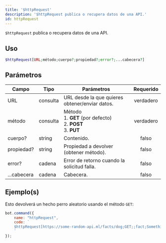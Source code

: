 ```yaml
---
title: '$httpRequest'
description: '$httpRequest publica o recupera datos de una API.'
id: httpRequest
---
```


`$httpRequest` publica o recupera datos de una API.

## Uso

```php
$httpRequest[URL;método;cuerpo?;propiedad?;error?;...cabecera?]
```

## Parámetros

| Campo       | Tipo     | Parámetros                                                                                    | Requerido |
| ----------- | -------- | --------------------------------------------------------------------------------------------- |:---------:|
| URL         | consulta | URL desde la que quieres obtener/enviar datos.                                                | verdadero |
| método      | consulta | Método <br /> 1. **GET** (por defecto) <br /> 2. **POST** <br /> 3. **PUT** | verdadero |
| cuerpo?     | string   | Contenido.                                                                                    |   falso   |
| propiedad?  | string   | Propiedad a devolver (obtener método).                                                        |   falso   |
| error?      | cadena   | Error de retorno cuando la solicitud falla.                                                   |   falso   |
| ...cabecera | cadena   | Cabecera.                                                                                     |   falso   |

## Ejemplo(s)

Esto devolverá un hecho perro aleatorio usando el método `GET`:

```javascript
bot.command({
    name: "httpRequest",
    code: `
    $httpRequest[https://some-random-api.ml/facts/dog;GET;;fact;Something went wrong.]
    `
});
```